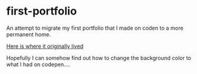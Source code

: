 # first-portfolio

An attempt to migrate my first portfolio that I made on coden to a more permanent home. 

[Here is where it originally lived](http://codepen.io/iamnotsosure/full/qrXMGJ/)

Hopefully I can somehow find out how to change the background color to what I had on codepen....
